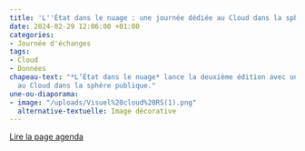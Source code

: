 ```yaml
---
title: 'L''État dans le nuage : une journée dédiée au Cloud dans la sphère publique'
date: 2024-02-29 12:06:00 +01:00
categories:
- Journée d'échanges
tags:
- Cloud
- Données
chapeau-text: "*L’État dans le nuage* lance la deuxième édition avec une journée dédiée
  au Cloud dans la sphère publique."
une-ou-diaporama:
- image: "/uploads/Visuel%20cloud%20RS(1).png"
  alternative-textuelle: Image décorative
---
```


<div class="lien-important"><p><a href="https://www.numerique.gouv.fr/agenda/letat-dans-le-nuage-une-journee-dediee-au-cloud-dans-la-sphere-publique/">Lire la page agenda</a></p></div>